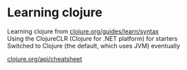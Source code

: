 # Learning clojure
Learning clojure from [clojure.org/guides/learn/syntax](https://clojure.org/guides/learn/syntax)  
Using the ClojureCLR (Clojure for .NET platform) for starters  
Switched to Clojure (the default, which uses JVM) eventually  

[clojure.org/api/cheatsheet](https://clojure.org/api/cheatsheet)  
